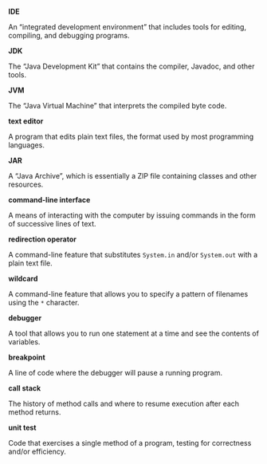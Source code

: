 **IDE**

An “integrated development environment” that includes tools for editing, compiling, and debugging programs.



**JDK**

The “Java Development Kit” that contains the compiler, Javadoc, and other tools.



**JVM**

The “Java Virtual Machine” that interprets the compiled byte code.



**text editor**

A program that edits plain text files, the format used by most programming languages.



**JAR**

A “Java Archive”, which is essentially a ZIP file containing classes and other resources.



**command-line interface**

A means of interacting with the computer by issuing commands in the form of successive lines of text.



**redirection operator**

A command-line feature that substitutes `System.in` and/or `System.out` with a plain text file.



**wildcard**

A command-line feature that allows you to specify a pattern of filenames using the `*` character.



**debugger**

A tool that allows you to run one statement at a time and see the contents of variables.



**breakpoint**

A line of code where the debugger will pause a running program.



**call stack**

The history of method calls and where to resume execution after each method returns.



**unit test**

Code that exercises a single method of a program, testing for correctness and/or efficiency.